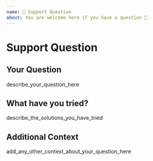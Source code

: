 ```yaml
---
name: 💬 Support Question
about: You are welcome here if you have a question 🤗
---
```


# Support Question

## Your Question

describe_your_question_here

## What have you tried?

describe_the_solutions_you_have_tried

## Additional Context

add_any_other_context_about_your_question_here

